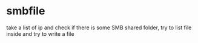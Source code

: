 # smbfile

take a list of ip and check if there is some SMB shared folder, try to list file inside and try to write a file

